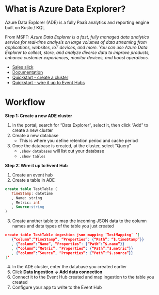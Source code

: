 # What is Azure Data Explorer?

Azure Data Explorer (ADE) is a fully PaaS analytics and reporting engine built on Kusto / KQL

From MSFT: *Azure Data Explorer is a fast, fully managed data analytics service for real-time analysis on large volumes of data streaming from applications, websites, IoT devices, and more. You can use Azure Data Explorer to collect, store, and analyze diverse data to improve products, enhance customer experiences, monitor devices, and boost operations.*

- [Sales slick](https://azure.microsoft.com/en-us/services/data-explorer/)
- [Documentation](https://docs.microsoft.com/en-us/azure/data-explorer/)
- [Quickstart - create a cluster ](https://docs.microsoft.com/en-us/azure/data-explorer/create-cluster-database-portal)
- [Quickstart - wire it up to Event Hubs](https://docs.microsoft.com/en-us/azure/data-explorer/ingest-data-event-hub)

# Workflow 

**Step 1: Create a new ADE cluster**

1. In the portal, search for “Data Explorer”, select it, then click “Add” to create a new cluster
1. Create a new database 
   - This is where you define retention period and cache period
1. Once the database is created, at the cluster, select “Query”
   - `.show databases` will list out your database
   - `.show tables`
   
   
**Step 2: Wire it up to Event Hub**

1.  Create an event hub
1.  Create a table in ADE 

```sql
create table TestTable (
   TimeStamp: datetime
   , Name: string
   , Metric: int
   , Source:string
)
```

3.  Create another table to map the incoming JSON data to the column names and data types of the table you just created

```json
create table TestTable ingestion json mapping ‘TestMapping’ ‘[
   {“column”:”TimeStamp”, “Properties”: {“Path”: “$.timeStamp”}}
   , {“column”:”Name”, “Properties”: {“Path”:”$.name”}}
   , {“column”:”Metric”, “Properties”: {“Path”:”$.metric”}}
   , {“column”:”Source”, “Properties”: {“Path”:”$.source”}}
]’
```

4.  In the ADE cluster, enter the database you created earlier
5.  Click **Data Ingestion -> Add data connection**
6.  Connect it to the Event Hub created and map ingestion to the table you created
7. Configure your app to write to the Event Hub




